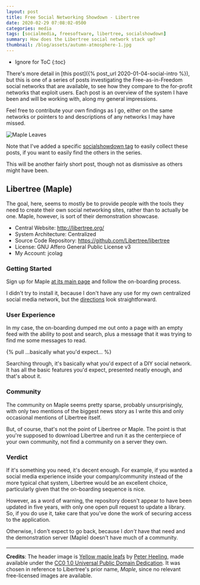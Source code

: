```yaml
---
layout: post
title: Free Social Networking Showdown - Libertree
date: 2020-02-29 07:08:02-0500
categories: media
tags: [socialmedia, freesoftware, libertree, socialshowdown]
summary: How does the Libertree social network stack up?
thumbnail: /blog/assets/autumn-atmosphere-1.jpg
---
```


* Ignore for ToC
{:toc}

There's more detail in [this post]({% post_url 2020-01-04-social-intro %}), but this is one of a series of posts investigating the Free-as-in-Freedom social networks that are available, to see how they compare to the for-profit networks that exploit users.  Each post is an overview of the system I have been and will be working with, along my general impressions.

Feel free to contribute your own findings as I go, either on the same networks or pointers to and descriptions of any networks I may have missed.

![Maple Leaves](/blog/assets/autumn-atmosphere-1.jpg)

Note that I've added a specific [socialshowdown tag](/blog/tag/socialmedia/) to easily collect these posts, if you want to easily find the others in the series.

This will be another fairly short post, though not as dismissive as others might have been.

## Libertree (Maple)

The goal, here, seems to mostly be to provide people with the tools they need to create their own social networking sites, rather than to actually be one.  Maple, however, is sort of their demonstration showcase.

 * Central Website:  <http://libertree.org/>
 * System Architecture:  Centralized
 * Source Code Repository:  <https://github.com/Libertree/libertree>
 * License:  GNU Affero General Public License v3
 * My Account:  jcolag

### Getting Started

Sign up for Maple [at its main page](https://maple.libertree.org) and follow the on-boarding process.

I didn't try to install it, because I don't have any use for my own centralized social media network, but the [directions](https://github.com/Libertree/libertree/blob/master/INSTALLATION.md) look straightforward.

### User Experience

In my case, the on-boarding dumped me out onto a page with an empty feed with the ability to post and search, plus a message that it was trying to find me some messages to read.

{% pull ...basically what you'd expect... %}

Searching through, it's basically what you'd expect of a DIY social network.  It has all the basic features you'd expect, presented neatly enough, and that's about it.

### Community

The community on Maple seems pretty sparse, probably unsurprisingly, with only two mentions of the biggest news story as I write this and only occasional mentions of Libertree itself.

But, of course, that's not the point of Libertree _or_ Maple.  The point is that you're supposed to download Libertree and run it as the centerpiece of your own community, not find a community on a server they own.

### Verdict <i class="far fa-thumbs-down"></i>

If it's something you need, it's decent enough.  For example, if you wanted a social media experience inside your company/community instead of the more typical chat system, Libertree would be an excellent choice, particularly given that the on-boarding sequence is nice.

However, as a word of warning, the repository doesn't appear to have been updated in five years, with only one open pull request to update a library.  So, if you do use it, take care that you've done the work of securing access to the application.

Otherwise, I don't expect to go back, because I *don't* have that need and the demonstration server (Maple) doesn't have much of a community.

#### <i class="far fa-handshake"></i>

* * *

**Credits**:  The header image is [Yellow maple leafs](https://skitterphoto.com/photos/4757/yellow-maple-leafs) by [Peter Heeling](https://skitterphoto.com/photographers/7/peter-heeling), made available under the [CC0 1.0 Universal Public Domain Dedication](https://creativecommons.org/publicdomain/zero/1.0/).  It was chosen in reference to Libertree's prior name, *Maple*, since no relevant free-licensed images are available.
